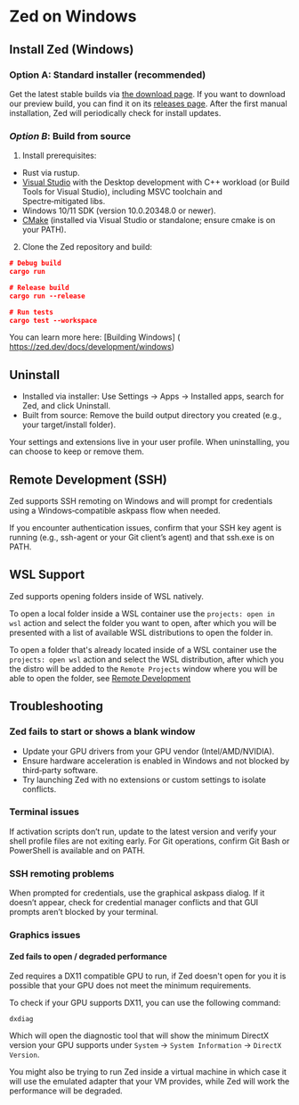 # Zed on Windows

## Install Zed (Windows)

### **Option A**: Standard installer (recommended)

Get the latest stable builds via [the download page](https://zed.dev/download). If you want to download our preview build, you can find it on its [releases page](https://zed.dev/releases/preview). After the first manual installation, Zed will periodically check for install updates.

### **_Option B_**: Build from source

1. Install prerequisites:

- Rust via rustup.
- [Visual Studio](https://visualstudio.microsoft.com/downloads/) with the Desktop development with C++ workload (or Build Tools for Visual Studio), including MSVC toolchain and Spectre‑mitigated libs.
- Windows 10/11 SDK (version 10.0.20348.0 or newer).
- [CMake](https://cmake.org/download) (installed via Visual Studio or standalone; ensure cmake is on your PATH).

2. Clone the Zed repository and build:

```json
# Debug build
cargo run

# Release build
cargo run --release

# Run tests
cargo test --workspace
```

You can learn more here: [Building Windows] ( https://zed.dev/docs/development/windows)

## Uninstall

- Installed via installer: Use Settings → Apps → Installed apps, search for Zed, and click Uninstall.
- Built from source: Remove the build output directory you created (e.g., your target/install folder).

Your settings and extensions live in your user profile. When uninstalling, you can choose to keep or remove them.

## Remote Development (SSH)

Zed supports SSH remoting on Windows and will prompt for credentials using a Windows‑compatible askpass flow when needed.

If you encounter authentication issues, confirm that your SSH key agent is running (e.g., ssh-agent or your Git client’s agent) and that ssh.exe is on PATH.

## WSL Support

Zed supports opening folders inside of WSL natively.

To open a local folder inside a WSL container use the `projects: open in wsl` action and select the folder you want to open, after which you will be presented with a list of available WSL distributions to open the folder in.

To open a folder that's already located inside of a WSL container use the `projects: open wsl` action and select the WSL distribution, after which you the distro will be added to the `Remote Projects` window where you will be able to open the folder, see [Remote Development](./remote-development.md)

## Troubleshooting

### Zed fails to start or shows a blank window

- Update your GPU drivers from your GPU vendor (Intel/AMD/NVIDIA).
- Ensure hardware acceleration is enabled in Windows and not blocked by third‑party software.
- Try launching Zed with no extensions or custom settings to isolate conflicts.

### Terminal issues

If activation scripts don’t run, update to the latest version and verify your shell profile files are not exiting early. For Git operations, confirm Git Bash or PowerShell is available and on PATH.

### SSH remoting problems

When prompted for credentials, use the graphical askpass dialog. If it doesn’t appear, check for credential manager conflicts and that GUI prompts aren’t blocked by your terminal.

### Graphics issues

#### Zed fails to open / degraded performance

Zed requires a DX11 compatible GPU to run, if Zed doesn't open for you it is possible that your GPU does not meet the minimum requirements.

To check if your GPU supports DX11, you can use the following command:

```
dxdiag
```

Which will open the diagnostic tool that will show the minimum DirectX version your GPU supports under `System` -> `System Information` -> `DirectX Version`.

You might also be trying to run Zed inside a virtual machine in which case it will use the emulated adapter that your VM provides, while Zed will work the performance will be degraded.

